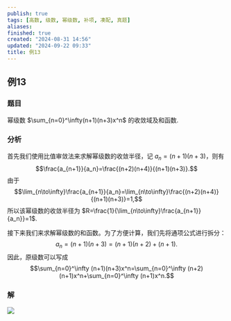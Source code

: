 ```yaml
---
publish: true
tags: [高数, 级数, 幂级数, 补项, 凑配, 真题]
aliases: 
finished: true
created: "2024-08-31 14:56"
updated: "2024-09-22 09:33"
title: 例13
---
```

## 例13 
### 题目
幂级数 $\sum_{n=0}^\infty(n+1)(n+3)x^n$ 的收敛域及和函数.
### 分析 
首先我们使用比值审敛法来求解幂级数的收敛半径，记 $a_n=(n+1)(n+3)$，则有
$$\frac{a_{n+1}}{a_n}=\frac{(n+2)(n+4)}{(n+1)(n+3)}.$$
由于
$$\lim_{n\to\infty}\frac{a_{n+1}}{a_n}=\lim_{n\to\infty}\frac{(n+2)(n+4)}{(n+1)(n+3)}=1,$$
所以该幂级数的收敛半径为 $R=\frac{1}{\lim_{n\to\infty}\frac{a_{n+1}}{a_n}}=1$. 

接下来我们来求解幂级数的和函数。为了方便计算，我们先将通项公式进行拆分：
$$a_n=(n+1)(n+3)=(n+1)(n+2)+(n+1).$$
因此，原级数可以写成
$$\sum_{n=0}^\infty (n+1)(n+3)x^n=\sum_{n=0}^\infty (n+2)(n+1)x^n+\sum_{n=0}^\infty (n+1)x^n.$$
### 解 
![](https://img.hwenyi.tech/202405201853064.webp)

